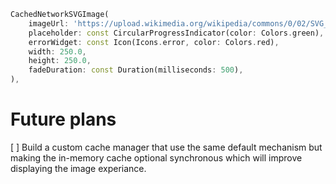 ```dart
CachedNetworkSVGImage(
    imageUrl: 'https://upload.wikimedia.org/wikipedia/commons/0/02/SVG_logo.svg',
    placeholder: const CircularProgressIndicator(color: Colors.green),
    errorWidget: const Icon(Icons.error, color: Colors.red),
    width: 250.0,
    height: 250.0,
    fadeDuration: const Duration(milliseconds: 500),
),

```

# Future plans

[ ] Build a custom cache manager that use the same default mechanism but making the in-memory cache optional synchronous which will improve displaying the image experiance.
